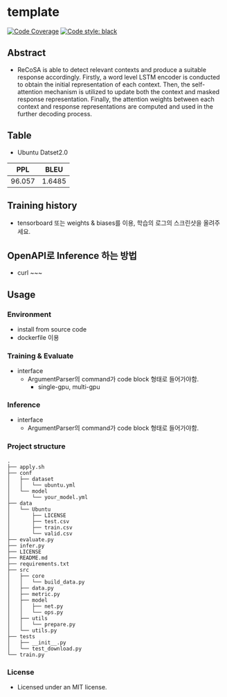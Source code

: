 # template

[![Code Coverage](https://codecov.io/gh/HephaestusProject/pytorch-ReCoSa/branch/master/graph/badge.svg)](https://codecov.io/gh/HephaestusProject/pytorch-ReCoSa)
[![Code style: black](https://img.shields.io/badge/code%20style-black-000000.svg)](https://github.com/psf/black)

## Abstract

* ReCoSA is able to detect relevant contexts and produce a suitable response accordingly. Firstly, a word level LSTM encoder is conducted to obtain the initial representation of each context. Then, the self-attention mechanism is utilized to update both the context and masked response representation. Finally, the attention weights between each context and response representations are computed and used in the further decoding process.

## Table

* Ubuntu Datset2.0

| PPL   |      BLEU      |
|----------|:-------------:|
| 96.057 |  1.6485 |

## Training history

* tensorboard 또는 weights & biases를 이용, 학습의 로그의 스크린샷을 올려주세요.

## OpenAPI로 Inference 하는 방법

* curl ~~~

## Usage

### Environment

* install from source code
* dockerfile 이용

### Training & Evaluate

* interface
  + ArgumentParser의 command가 code block 형태로 들어가야함.
    - single-gpu, multi-gpu

### Inference

* interface
  + ArgumentParser의 command가 code block 형태로 들어가야함.

### Project structure

```
.
├── apply.sh
├── conf
│   ├── dataset
│   │   └── ubuntu.yml
│   └── model
│       └── your_model.yml
├── data
│   └── Ubuntu
│       ├── LICENSE
│       ├── test.csv
│       ├── train.csv
│       └── valid.csv
├── evaluate.py
├── infer.py
├── LICENSE
├── README.md
├── requirements.txt
├── src
│   ├── core
│   │   └── build_data.py
│   ├── data.py
│   ├── metric.py
│   ├── model
│   │   ├── net.py
│   │   └── ops.py
│   ├── utils
│   │   └── prepare.py
│   └── utils.py
├── tests
│   ├── __init__.py
│   └── test_download.py
└── train.py
```

### License

* Licensed under an MIT license.
